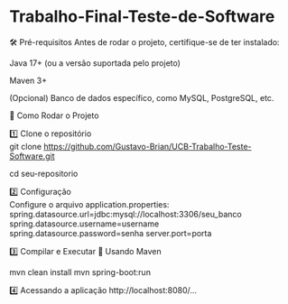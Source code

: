 <h1>Trabalho-Final-Teste-de-Software</h1>

🛠 Pré-requisitos Antes de rodar o projeto, certifique-se de ter instalado:

Java 17+ (ou a versão suportada pelo projeto)

Maven 3+

(Opcional) Banco de dados específico, como MySQL, PostgreSQL, etc.

🚀 Como Rodar o Projeto

1️⃣ Clone o repositório<br>
git clone https://github.com/Gustavo-Brian/UCB-Trabalho-Teste-Software.git

cd seu-repositorio

2️⃣ Configuração <br>
Configure o arquivo application.properties: <br>
spring.datasource.url=jdbc:mysql://localhost:3306/seu_banco <br>
spring.datasource.username=username <br>
spring.datasource.password=senha server.port=porta

3️⃣ Compilar e Executar 🔹 Usando Maven

mvn clean install mvn spring-boot:run

4️⃣ Acessando a aplicação http://localhost:8080/...
